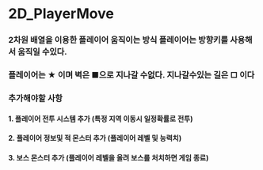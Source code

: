 # 2D_PlayerMove
### 2차원 배열을 이용한 플레이어 움직이는 방식 플레이어는 방향키를 사용해서 움직일 수있다.
### 플레이어는 ★ 이며 벽은 ■으로 지나갈 수없다. 지나갈수있는 길은 □ 이다
### 추가해야할 사항
#### 1. 플레이어 전투 시스템 추가 (특정 지역 이동시 일정확률로 전투)
#### 2. 플레이어 정보및  적 몬스터 추가 (플레이어 레벨 및 능력치)
#### 3. 보스 몬스터 추가 (플레이어 레벨을 올려 보스를 처치하면 게임 종료)
